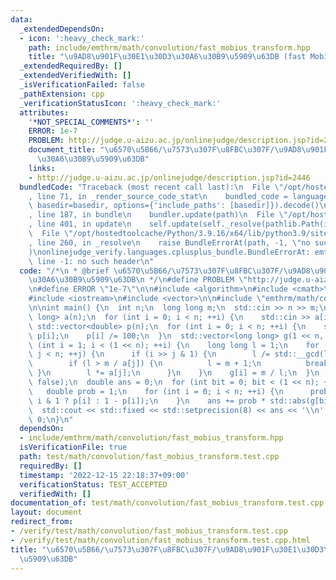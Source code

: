 ```yaml
---
data:
  _extendedDependsOn:
  - icon: ':heavy_check_mark:'
    path: include/emthrm/math/convolution/fast_mobius_transform.hpp
    title: "\u9AD8\u901F\u30E1\u30D3\u30A6\u30B9\u5909\u63DB (fast Mobius transform)"
  _extendedRequiredBy: []
  _extendedVerifiedWith: []
  _isVerificationFailed: false
  _pathExtension: cpp
  _verificationStatusIcon: ':heavy_check_mark:'
  attributes:
    '*NOT_SPECIAL_COMMENTS*': ''
    ERROR: 1e-7
    PROBLEM: http://judge.u-aizu.ac.jp/onlinejudge/description.jsp?id=2446
    document_title: "\u6570\u5B66/\u7573\u307F\u8FBC\u307F/\u9AD8\u901F\u30E1\u30D3\
      \u30A6\u30B9\u5909\u63DB"
    links:
    - http://judge.u-aizu.ac.jp/onlinejudge/description.jsp?id=2446
  bundledCode: "Traceback (most recent call last):\n  File \"/opt/hostedtoolcache/Python/3.9.16/x64/lib/python3.9/site-packages/onlinejudge_verify/documentation/build.py\"\
    , line 71, in _render_source_code_stat\n    bundled_code = language.bundle(stat.path,\
    \ basedir=basedir, options={'include_paths': [basedir]}).decode()\n  File \"/opt/hostedtoolcache/Python/3.9.16/x64/lib/python3.9/site-packages/onlinejudge_verify/languages/cplusplus.py\"\
    , line 187, in bundle\n    bundler.update(path)\n  File \"/opt/hostedtoolcache/Python/3.9.16/x64/lib/python3.9/site-packages/onlinejudge_verify/languages/cplusplus_bundle.py\"\
    , line 401, in update\n    self.update(self._resolve(pathlib.Path(included), included_from=path))\n\
    \  File \"/opt/hostedtoolcache/Python/3.9.16/x64/lib/python3.9/site-packages/onlinejudge_verify/languages/cplusplus_bundle.py\"\
    , line 260, in _resolve\n    raise BundleErrorAt(path, -1, \"no such header\"\
    )\nonlinejudge_verify.languages.cplusplus_bundle.BundleErrorAt: emthrm/math/convolution/fast_mobius_transform.hpp:\
    \ line -1: no such header\n"
  code: "/*\n * @brief \u6570\u5B66/\u7573\u307F\u8FBC\u307F/\u9AD8\u901F\u30E1\u30D3\
    \u30A6\u30B9\u5909\u63DB\n */\n#define PROBLEM \"http://judge.u-aizu.ac.jp/onlinejudge/description.jsp?id=2446\"\
    \n#define ERROR \"1e-7\"\n\n#include <algorithm>\n#include <cmath>\n#include <iomanip>\n\
    #include <iostream>\n#include <vector>\n\n#include \"emthrm/math/convolution/fast_mobius_transform.hpp\"\
    \n\nint main() {\n  int n;\n  long long m;\n  std::cin >> n >> m;\n  std::vector<long\
    \ long> a(n);\n  for (int i = 0; i < n; ++i) {\n    std::cin >> a[i];\n  }\n \
    \ std::vector<double> p(n);\n  for (int i = 0; i < n; ++i) {\n    std::cin >>\
    \ p[i];\n    p[i] /= 100;\n  }\n  std::vector<long long> g(1 << n, 0);\n  for\
    \ (int i = 1; i < (1 << n); ++i) {\n    long long l = 1;\n    for (int j = 0;\
    \ j < n; ++j) {\n      if (i >> j & 1) {\n        l /= std::__gcd(l, a[j]);\n\
    \        if (l > m / a[j]) {\n          l = m + 1;\n          break;\n       \
    \ }\n        l *= a[j];\n      }\n    }\n    g[i] = m / l;\n  }\n  g = emthrm::fast_mobius_transform(g,\
    \ false);\n  double ans = 0;\n  for (int bit = 0; bit < (1 << n); ++bit) {\n \
    \   double prob = 1;\n    for (int i = 0; i < n; ++i) {\n      prob *= (bit >>\
    \ i & 1 ? p[i] : 1 - p[i]);\n    }\n    ans += prob * std::abs(g[bit]);\n  }\n\
    \  std::cout << std::fixed << std::setprecision(8) << ans << '\\n';\n  return\
    \ 0;\n}\n"
  dependsOn:
  - include/emthrm/math/convolution/fast_mobius_transform.hpp
  isVerificationFile: true
  path: test/math/convolution/fast_mobius_transform.test.cpp
  requiredBy: []
  timestamp: '2022-12-15 22:18:37+09:00'
  verificationStatus: TEST_ACCEPTED
  verifiedWith: []
documentation_of: test/math/convolution/fast_mobius_transform.test.cpp
layout: document
redirect_from:
- /verify/test/math/convolution/fast_mobius_transform.test.cpp
- /verify/test/math/convolution/fast_mobius_transform.test.cpp.html
title: "\u6570\u5B66/\u7573\u307F\u8FBC\u307F/\u9AD8\u901F\u30E1\u30D3\u30A6\u30B9\
  \u5909\u63DB"
---
```

